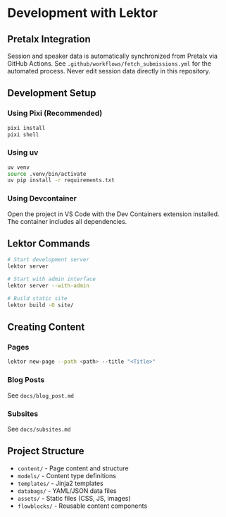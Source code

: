 # Development with Lektor

## Pretalx Integration

Session and speaker data is automatically synchronized from Pretalx via GitHub Actions. See `.github/workflows/fetch_submissions.yml` for the automated process. Never edit session data directly in this repository.

## Development Setup

### Using Pixi (Recommended)

```bash
pixi install
pixi shell
```

### Using uv

```bash
uv venv
source .venv/bin/activate
uv pip install -r requirements.txt
```

### Using Devcontainer

Open the project in VS Code with the Dev Containers extension installed. The container includes all dependencies.

## Lektor Commands

```bash
# Start development server
lektor server

# Start with admin interface
lektor server --with-admin

# Build static site
lektor build -O site/
```

## Creating Content

### Pages

```bash
lektor new-page --path <path> --title "<Title>"
```

### Blog Posts

See `docs/blog_post.md`

### Subsites

See `docs/subsites.md`

## Project Structure

- `content/` - Page content and structure
- `models/` - Content type definitions
- `templates/` - Jinja2 templates
- `databags/` - YAML/JSON data files
- `assets/` - Static files (CSS, JS, images)
- `flowblocks/` - Reusable content components
